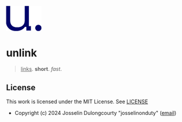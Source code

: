 <img src="public/assets/unlink.svg" width="96" />

# unlink

> <u>links</u>. <strong>short</strong>. <em>fast</em>.

## License

This work is licensed under the MIT License. See [LICENSE](./LICENSE)

- Copyright (c) 2024 Josselin Dulongcourty "josselinonduty" ([email](mailto:contact@josselinonduty.fr))
